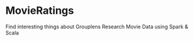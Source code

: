 # MovieRatings
Find interesting things about Grouplens Research Movie Data using Spark &amp; Scala

